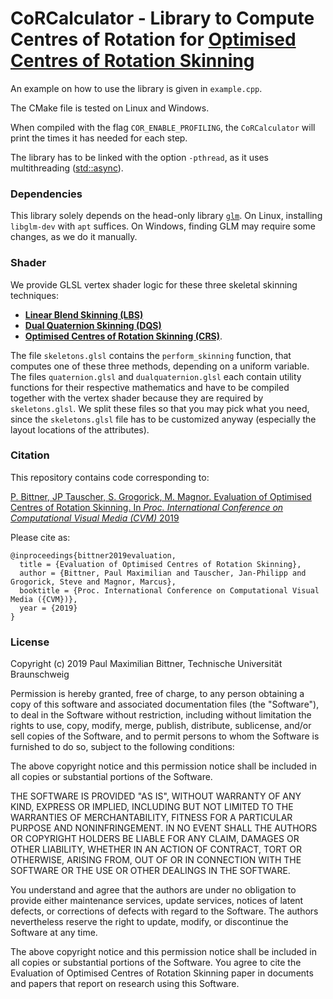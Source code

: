 # CoRCalculator - Library to Compute Centres of Rotation for [Optimised Centres of Rotation Skinning][1]
An example on how to use the library is given in `example.cpp`.

The CMake file is tested on Linux and Windows.

When compiled with the flag `COR_ENABLE_PROFILING`, the `CoRCalculator` will print the times it has needed for each step.

The library has to be linked with the option `-pthread`, as it uses multithreading ([std::async](http://www.cplusplus.com/reference/future/async/)).

### Dependencies
This library solely depends on the head-only library [`glm`](https://glm.g-truc.net/0.9.9/index.html).
On Linux, installing `libglm-dev` with `apt` suffices.
On Windows, finding GLM may require some changes, as we do it manually.

### Shader
We provide GLSL vertex shader logic for these three skeletal skinning techniques:

* **[Linear Blend Skinning (LBS)](http://citeseerx.ist.psu.edu/viewdoc/summary?doi=10.1.1.14.9310)**
* **[Dual Quaternion Skinning (DQS)](https://dl.acm.org/citation.cfm?id=1230107)**
* **[Optimised Centres of Rotation Skinning (CRS)][1]**.

The file `skeletons.glsl` contains the `perform_skinning` function, that computes one of these three methods, depending on a uniform variable.
The files `quaternion.glsl` and `dualquaternion.glsl` each contain utility functions for their respective mathematics and have to be compiled
together with the vertex shader because they are required by `skeletons.glsl`.
We split these files so that you may pick what you need, since the `skeletons.glsl` file has to be customized anyway (especially the layout locations of the attributes).

[1]: https://dl.acm.org/citation.cfm?id=2925959

### Citation
This repository contains code corresponding to:

[P. Bittner, JP Tauscher, S. Grogorick, M. Magnor. Evaluation of Optimised Centres of Rotation Skinning. In _Proc. International Conference on Computational Visual Media (CVM)_ 2019](https://graphics.tu-bs.de/publications/bittner2019evaluation)

Please cite as:

    @inproceedings{bittner2019evaluation,
      title = {Evaluation of Optimised Centres of Rotation Skinning},
      author = {Bittner, Paul Maximilian and Tauscher, Jan-Philipp and Grogorick, Steve and Magnor, Marcus},
      booktitle = {Proc. International Conference on Computational Visual Media ({CVM})},
      year = {2019}
    }

### License

Copyright (c) 2019 Paul Maximilian Bittner, Technische Universität Braunschweig

Permission is hereby granted, free of charge, to any person obtaining a copy
of this software and associated documentation files (the "Software"), to deal
in the Software without restriction, including without limitation the rights
to use, copy, modify, merge, publish, distribute, sublicense, and/or sell
copies of the Software, and to permit persons to whom the Software is
furnished to do so, subject to the following conditions:

The above copyright notice and this permission notice shall be included in all
copies or substantial portions of the Software.

THE SOFTWARE IS PROVIDED "AS IS", WITHOUT WARRANTY OF ANY KIND, EXPRESS OR
IMPLIED, INCLUDING BUT NOT LIMITED TO THE WARRANTIES OF MERCHANTABILITY,
FITNESS FOR A PARTICULAR PURPOSE AND NONINFRINGEMENT. IN NO EVENT SHALL THE
AUTHORS OR COPYRIGHT HOLDERS BE LIABLE FOR ANY CLAIM, DAMAGES OR OTHER
LIABILITY, WHETHER IN AN ACTION OF CONTRACT, TORT OR OTHERWISE, ARISING FROM,
OUT OF OR IN CONNECTION WITH THE SOFTWARE OR THE USE OR OTHER DEALINGS IN THE
SOFTWARE.

You understand and agree that the authors are under no obligation to provide
either maintenance services, update services, notices of latent defects, or
corrections of defects with regard to the Software. The authors nevertheless
reserve the right to update, modify, or discontinue the Software at any time.

The above copyright notice and this permission notice shall be included in all
copies or substantial portions of the Software. You agree to cite the Evaluation
of Optimised Centres of Rotation Skinning paper in documents and papers that
report on research using this Software.